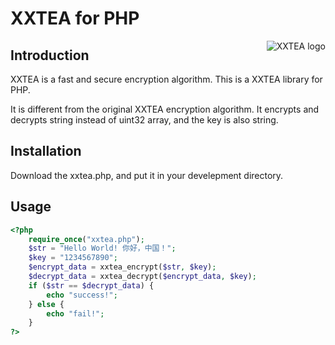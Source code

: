 # XXTEA for PHP

<a href="https://github.com/xxtea/">
    <img src="https://avatars1.githubusercontent.com/u/6683159?v=3&s=86" alt="XXTEA logo" title="XXTEA" align="right" />
</a>

## Introduction

XXTEA is a fast and secure encryption algorithm. This is a XXTEA library for PHP.

It is different from the original XXTEA encryption algorithm. It encrypts and decrypts string instead of uint32 array, and the key is also string.

## Installation

Download the xxtea.php, and put it in your develepment directory.

## Usage

```php
<?php
    require_once("xxtea.php");
    $str = "Hello World! 你好，中国！";
    $key = "1234567890";
    $encrypt_data = xxtea_encrypt($str, $key);
    $decrypt_data = xxtea_decrypt($encrypt_data, $key);
    if ($str == $decrypt_data) {
        echo "success!";
    } else {
        echo "fail!";
    }
?>
```
